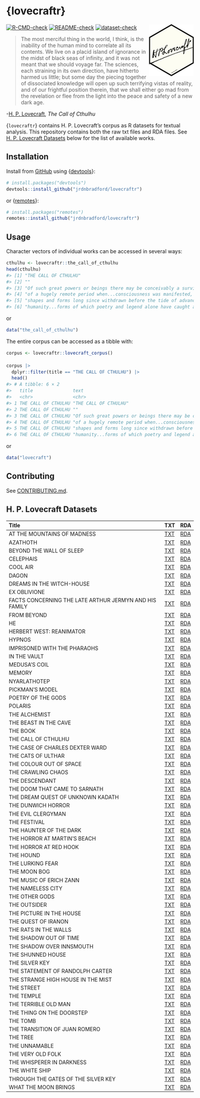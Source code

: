 # {lovecraftr}


<!-- README.md is rendered from README.qmd. Edit README.qmd and render to update README.md -->

<img src="man/figures/logo.png" align="right" height="139" alt="H. P. Lovecraft's signature in an R package hexagon"/>

[![R-CMD-check](https://github.com/jrdnbradford/lovecraftr/actions/workflows/R-CMD-check.yaml/badge.svg)](https://github.com/jrdnbradford/lovecraftr/actions/workflows/R-CMD-check.yaml)
[![README-check](https://github.com/jrdnbradford/lovecraftr/actions/workflows/README-check.yaml/badge.svg)](https://github.com/jrdnbradford/lovecraftr/actions/workflows/README-check.yaml)
[![dataset-check](https://github.com/jrdnbradford/lovecraftr/actions/workflows/dataset-check.yaml/badge.svg)](https://github.com/jrdnbradford/lovecraftr/actions/workflows/dataset-check.yaml)

> The most merciful thing in the world, I think, is the inability of the
> human mind to correlate all its contents. We live on a placid island
> of ignorance in the midst of black seas of infinity, and it was not
> meant that we should voyage far. The sciences, each straining in its
> own direction, have hitherto harmed us little; but some day the
> piecing together of dissociated knowledge will open up such terrifying
> vistas of reality, and of our frightful position therein, that we
> shall either go mad from the revelation or flee from the light into
> the peace and safety of a new dark age.

\-[H. P. Lovecraft](https://en.wikipedia.org/wiki/H._P._Lovecraft), *The
Call of Cthulhu*

{`lovecraftr`} contains H. P. Lovecraft’s corpus as R datasets for
textual analysis. This repository contains both the raw txt files and
RDA files. See [H. P. Lovecraft Datasets](#h-p-lovecraft-datasets) below
for the list of available works.

## Installation

Install from [GitHub](https://github.com/jrdnbradford/lovecraftr/) using
{[devtools](https://devtools.r-lib.org/)}:

``` r
# install.packages("devtools")
devtools::install_github("jrdnbradford/lovecraftr")
```

or {[remotes](https://remotes.r-lib.org//)}:

``` r
# install.packages("remotes")
remotes::install_github("jrdnbradford/lovecraftr")
```

## Usage

Character vectors of individual works can be accessed in several ways:

``` r
cthulhu <- lovecraftr::the_call_of_cthulhu
head(cthulhu)
#> [1] "THE CALL OF CTHULHU"                                                            
#> [2] ""                                                                               
#> [3] "Of such great powers or beings there may be conceivably a survival...a survival"
#> [4] "of a hugely remote period when...consciousness was manifested, perhaps, in"     
#> [5] "shapes and forms long since withdrawn before the tide of advancing"             
#> [6] "humanity...forms of which poetry and legend alone have caught a flying memory"
```

or

``` r
data("the_call_of_cthulhu")
```

The entire corpus can be accessed as a tibble with:

``` r
corpus <- lovecraftr::lovecraft_corpus()

corpus |>
  dplyr::filter(title == "THE CALL OF CTHULHU") |>
  head()
#> # A tibble: 6 × 2
#>   title               text                                                      
#>   <chr>               <chr>                                                     
#> 1 THE CALL OF CTHULHU "THE CALL OF CTHULHU"                                     
#> 2 THE CALL OF CTHULHU ""                                                        
#> 3 THE CALL OF CTHULHU "Of such great powers or beings there may be conceivably …
#> 4 THE CALL OF CTHULHU "of a hugely remote period when...consciousness was manif…
#> 5 THE CALL OF CTHULHU "shapes and forms long since withdrawn before the tide of…
#> 6 THE CALL OF CTHULHU "humanity...forms of which poetry and legend alone have c…
```

or

``` r
data("lovecraft")
```

## Contributing

See [CONTRIBUTING.md](./.github/CONTRIBUTING.md).

## H. P. Lovecraft Datasets

| Title | TXT | RDA |
|:---|:---|:---|
| AT THE MOUNTAINS OF MADNESS | [TXT](./data-raw/corpus/at_the_mountains_of_madness) | [RDA](./data/at_the_mountains_of_madness.rda) |
| AZATHOTH | [TXT](./data-raw/corpus/azathoth) | [RDA](./data/azathoth.rda) |
| BEYOND THE WALL OF SLEEP | [TXT](./data-raw/corpus/beyond_the_wall_of_sleep) | [RDA](./data/beyond_the_wall_of_sleep.rda) |
| CELEPHAIS | [TXT](./data-raw/corpus/celephais) | [RDA](./data/celephais.rda) |
| COOL AIR | [TXT](./data-raw/corpus/cool_air) | [RDA](./data/cool_air.rda) |
| DAGON | [TXT](./data-raw/corpus/dagon) | [RDA](./data/dagon.rda) |
| DREAMS IN THE WITCH-HOUSE | [TXT](./data-raw/corpus/dreams_in_the_witch_house) | [RDA](./data/dreams_in_the_witch_house.rda) |
| EX OBLIVIONE | [TXT](./data-raw/corpus/ex_oblivione) | [RDA](./data/ex_oblivione.rda) |
| FACTS CONCERNING THE LATE ARTHUR JERMYN AND HIS FAMILY | [TXT](./data-raw/corpus/facts_concerning_the_late_arthur_jermyn_and_his_family) | [RDA](./data/facts_concerning_the_late_arthur_jermyn_and_his_family.rda) |
| FROM BEYOND | [TXT](./data-raw/corpus/from_beyond) | [RDA](./data/from_beyond.rda) |
| HE | [TXT](./data-raw/corpus/he) | [RDA](./data/he.rda) |
| HERBERT WEST: REANIMATOR | [TXT](./data-raw/corpus/herbert_west_reanimator) | [RDA](./data/herbert_west_reanimator.rda) |
| HYPNOS | [TXT](./data-raw/corpus/hypnos) | [RDA](./data/hypnos.rda) |
| IMPRISONED WITH THE PHARAOHS | [TXT](./data-raw/corpus/imprisoned_with_the_pharoahs) | [RDA](./data/imprisoned_with_the_pharoahs.rda) |
| IN THE VAULT | [TXT](./data-raw/corpus/in_the_vault) | [RDA](./data/in_the_vault.rda) |
| MEDUSA’S COIL | [TXT](./data-raw/corpus/medusas_coil) | [RDA](./data/medusas_coil.rda) |
| MEMORY | [TXT](./data-raw/corpus/memory) | [RDA](./data/memory.rda) |
| NYARLATHOTEP | [TXT](./data-raw/corpus/nyarlathotep) | [RDA](./data/nyarlathotep.rda) |
| PICKMAN’S MODEL | [TXT](./data-raw/corpus/pickmans_model) | [RDA](./data/pickmans_model.rda) |
| POETRY OF THE GODS | [TXT](./data-raw/corpus/poetry_of_the_gods) | [RDA](./data/poetry_of_the_gods.rda) |
| POLARIS | [TXT](./data-raw/corpus/polaris) | [RDA](./data/polaris.rda) |
| THE ALCHEMIST | [TXT](./data-raw/corpus/the_alchemist) | [RDA](./data/the_alchemist.rda) |
| THE BEAST IN THE CAVE | [TXT](./data-raw/corpus/the_beast_in_the_cave) | [RDA](./data/the_beast_in_the_cave.rda) |
| THE BOOK | [TXT](./data-raw/corpus/the_book) | [RDA](./data/the_book.rda) |
| THE CALL OF CTHULHU | [TXT](./data-raw/corpus/the_call_of_cthulhu) | [RDA](./data/the_call_of_cthulhu.rda) |
| THE CASE OF CHARLES DEXTER WARD | [TXT](./data-raw/corpus/the_case_of_charles_dexter_ward) | [RDA](./data/the_case_of_charles_dexter_ward.rda) |
| THE CATS OF ULTHAR | [TXT](./data-raw/corpus/the_cats_of_ulthar) | [RDA](./data/the_cats_of_ulthar.rda) |
| THE COLOUR OUT OF SPACE | [TXT](./data-raw/corpus/the_colour_out_of_space) | [RDA](./data/the_colour_out_of_space.rda) |
| THE CRAWLING CHAOS | [TXT](./data-raw/corpus/the_crawling_chaos) | [RDA](./data/the_crawling_chaos.rda) |
| THE DESCENDANT | [TXT](./data-raw/corpus/the_descendent) | [RDA](./data/the_descendent.rda) |
| THE DOOM THAT CAME TO SARNATH | [TXT](./data-raw/corpus/the_doom_that_came_to_sarnath) | [RDA](./data/the_doom_that_came_to_sarnath.rda) |
| THE DREAM QUEST OF UNKNOWN KADATH | [TXT](./data-raw/corpus/the_dream_quest_of_unknown_kadath) | [RDA](./data/the_dream_quest_of_unknown_kadath.rda) |
| THE DUNWICH HORROR | [TXT](./data-raw/corpus/the_dunwich_horror) | [RDA](./data/the_dunwich_horror.rda) |
| THE EVIL CLERGYMAN | [TXT](./data-raw/corpus/the_evil_clergyman) | [RDA](./data/the_evil_clergyman.rda) |
| THE FESTIVAL | [TXT](./data-raw/corpus/the_festival) | [RDA](./data/the_festival.rda) |
| THE HAUNTER OF THE DARK | [TXT](./data-raw/corpus/the_haunter_of_the_dark) | [RDA](./data/the_haunter_of_the_dark.rda) |
| THE HORROR AT MARTIN’S BEACH | [TXT](./data-raw/corpus/the_horror_at_martins_beach) | [RDA](./data/the_horror_at_martins_beach.rda) |
| THE HORROR AT RED HOOK | [TXT](./data-raw/corpus/the_horror_at_redhook) | [RDA](./data/the_horror_at_redhook.rda) |
| THE HOUND | [TXT](./data-raw/corpus/the_hound) | [RDA](./data/the_hound.rda) |
| THE LURKING FEAR | [TXT](./data-raw/corpus/the_lurking_fear) | [RDA](./data/the_lurking_fear.rda) |
| THE MOON BOG | [TXT](./data-raw/corpus/the_moon_bog) | [RDA](./data/the_moon_bog.rda) |
| THE MUSIC OF ERICH ZANN | [TXT](./data-raw/corpus/the_music_of_erich_zann) | [RDA](./data/the_music_of_erich_zann.rda) |
| THE NAMELESS CITY | [TXT](./data-raw/corpus/the_nameless_city) | [RDA](./data/the_nameless_city.rda) |
| THE OTHER GODS | [TXT](./data-raw/corpus/the_other_gods) | [RDA](./data/the_other_gods.rda) |
| THE OUTSIDER | [TXT](./data-raw/corpus/the_outsider) | [RDA](./data/the_outsider.rda) |
| THE PICTURE IN THE HOUSE | [TXT](./data-raw/corpus/the_picture_in_the_house) | [RDA](./data/the_picture_in_the_house.rda) |
| THE QUEST OF IRANON | [TXT](./data-raw/corpus/the_quest_of_iranon) | [RDA](./data/the_quest_of_iranon.rda) |
| THE RATS IN THE WALLS | [TXT](./data-raw/corpus/the_rats_in_the_walls) | [RDA](./data/the_rats_in_the_walls.rda) |
| THE SHADOW OUT OF TIME | [TXT](./data-raw/corpus/the_shadow_out_of_time) | [RDA](./data/the_shadow_out_of_time.rda) |
| THE SHADOW OVER INNSMOUTH | [TXT](./data-raw/corpus/the_shadow_over_innsmouth) | [RDA](./data/the_shadow_over_innsmouth.rda) |
| THE SHUNNED HOUSE | [TXT](./data-raw/corpus/the_shunned_house) | [RDA](./data/the_shunned_house.rda) |
| THE SILVER KEY | [TXT](./data-raw/corpus/the_silver_key) | [RDA](./data/the_silver_key.rda) |
| THE STATEMENT OF RANDOLPH CARTER | [TXT](./data-raw/corpus/the_statement_of_randolph_carter) | [RDA](./data/the_statement_of_randolph_carter.rda) |
| THE STRANGE HIGH HOUSE IN THE MIST | [TXT](./data-raw/corpus/the_strange_high_house_in_the_mist) | [RDA](./data/the_strange_high_house_in_the_mist.rda) |
| THE STREET | [TXT](./data-raw/corpus/the_street) | [RDA](./data/the_street.rda) |
| THE TEMPLE | [TXT](./data-raw/corpus/the_temple) | [RDA](./data/the_temple.rda) |
| THE TERRIBLE OLD MAN | [TXT](./data-raw/corpus/the_terrible_old_man) | [RDA](./data/the_terrible_old_man.rda) |
| THE THING ON THE DOORSTEP | [TXT](./data-raw/corpus/the_thing_on_the_doorstep) | [RDA](./data/the_thing_on_the_doorstep.rda) |
| THE TOMB | [TXT](./data-raw/corpus/the_tomb) | [RDA](./data/the_tomb.rda) |
| THE TRANSITION OF JUAN ROMERO | [TXT](./data-raw/corpus/the_transition_of_juan_romero) | [RDA](./data/the_transition_of_juan_romero.rda) |
| THE TREE | [TXT](./data-raw/corpus/the_tree) | [RDA](./data/the_tree.rda) |
| THE UNNAMABLE | [TXT](./data-raw/corpus/the_unnamable) | [RDA](./data/the_unnamable.rda) |
| THE VERY OLD FOLK | [TXT](./data-raw/corpus/the_very_old_folk) | [RDA](./data/the_very_old_folk.rda) |
| THE WHISPERER IN DARKNESS | [TXT](./data-raw/corpus/the_whisperer_in_darkness) | [RDA](./data/the_whisperer_in_darkness.rda) |
| THE WHITE SHIP | [TXT](./data-raw/corpus/the_white_ship) | [RDA](./data/the_white_ship.rda) |
| THROUGH THE GATES OF THE SILVER KEY | [TXT](./data-raw/corpus/through_the_gates_of_the_silver_key) | [RDA](./data/through_the_gates_of_the_silver_key.rda) |
| WHAT THE MOON BRINGS | [TXT](./data-raw/corpus/what_the_moon_brings) | [RDA](./data/what_the_moon_brings.rda) |

